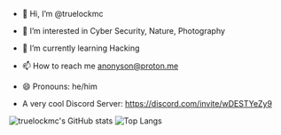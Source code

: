 - 👋 Hi, I’m @truelockmc
- 👀 I’m interested in Cyber Security, Nature, Photography
- 🌱 I’m currently learning Hacking
- 📫 How to reach me anonyson@proton.me
- 😄 Pronouns: he/him

- A very cool Discord Server: https://discord.com/invite/wDESTYeZy9

![truelockmc's GitHub stats](https://github-readme-stats.vercel.app/api?username=truelockmc&show_icons=true&theme=dark)
![Top Langs](https://github-readme-stats.vercel.app/api/top-langs/?username=truelockmc&size_weight=0.5&count_weight=0.5&theme=dark)



